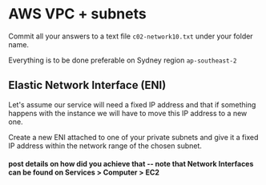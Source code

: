 # AWS VPC + subnets

Commit all your answers to a text file `c02-network10.txt` under your folder name.

Everything is to be done preferable on Sydney region `ap-southeast-2`

## Elastic Network Interface (ENI)

Let's assume our service will need a fixed IP address and that if something happens with the instance we will have to move this IP address to a new one.

Create a new ENI attached to one of your private subnets and give it a fixed IP address within the network range of the chosen subnet.

#### post details on how did you achieve that -- note that Network Interfaces can be found on Services > Computer > EC2
